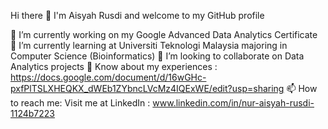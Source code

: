 Hi there 👋 
I'm Aisyah Rusdi and welcome to my GitHub profile 

🔭 I’m currently working on my Google Advanced Data Analytics Certificate
🌱 I’m currently learning at Universiti Teknologi Malaysia majoring in Computer Science (Bioinformatics)
👯 I’m looking to collaborate on Data Analytics projects
📄 Know about my experiences : https://docs.google.com/document/d/16wGHc-pxfPlTSLXHEQKX_dWEb1ZYbncLVcMz4IQExWE/edit?usp=sharing
📫 How to reach me: Visit me at LinkedIn : www.linkedin.com/in/nur-aisyah-rusdi-1124b7223

